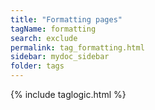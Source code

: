 ```yaml
---
title: "Formatting pages"
tagName: formatting
search: exclude
permalink: tag_formatting.html
sidebar: mydoc_sidebar
folder: tags
---
```

{% include taglogic.html %}


